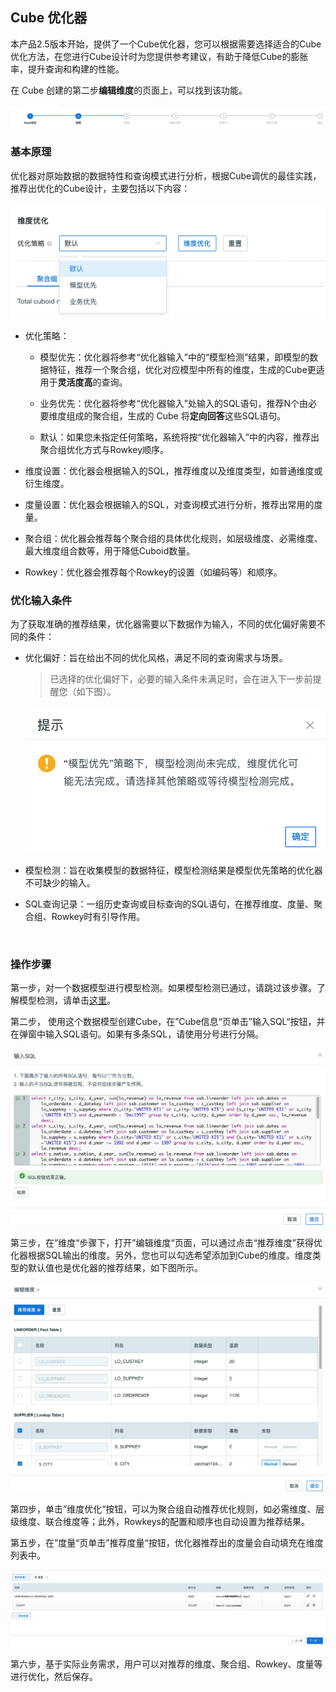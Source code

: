 ## Cube 优化器

本产品2.5版本开始，提供了一个Cube优化器，您可以根据需要选择适合的Cube优化方法，在您进行Cube设计时为您提供参考建议，有助于降低Cube的膨胀率，提升查询和构建的性能。

在 Cube 创建的第二步**编辑维度**的页面上，可以找到该功能。

![](images/Cube_optimizer/updated_cn_0.png)

### 基本原理

优化器对原始数据的数据特性和查询模式进行分析，根据Cube调优的最佳实践，推荐出优化的Cube设计，主要包括以下内容：

![模型优先](images/Cube_optimizer/updated_cn_2.png)

- 优化策略：

  - 模型优先：优化器将参考“优化器输入”中的“模型检测”结果，即模型的数据特征，推荐一个聚合组，优化对应模型中所有的维度，生成的Cube更适用于**灵活度高**的查询。

  - 业务优先：优化器将参考“优化器输入”处输入的SQL语句，推荐N个由必要维度组成的聚合组，生成的 Cube 将**定向回答**这些SQL语句。

  - 默认：如果您未指定任何策略，系统将按“优化器输入”中的内容，推荐出聚合组优化方式与Rowkey顺序。 

- 维度设置：优化器会根据输入的SQL，推荐维度以及维度类型，如普通维度或衍生维度。

- 度量设置：优化器会根据输入的SQL，对查询模式进行分析，推荐出常用的度量。

- 聚合组：优化器会推荐每个聚合组的具体优化规则，如层级维度、必需维度、最大维度组合数等，用于降低Cuboid数量。

- Rowkey：优化器会推荐每个Rowkey的设置（如编码等）和顺序。



### 优化输入条件

为了获取准确的推荐结果，优化器需要以下数据作为输入，不同的优化偏好需要不同的条件：

- 优化偏好：旨在给出不同的优化风格，满足不同的查询需求与场景。

  > 已选择的优化偏好下，必要的输入条件未满足时，会在进入下一步前提醒您（如下图）。

  ![提示信息](images/Cube_optimizer/updated_cn_4.png)

- 模型检测：旨在收集模型的数据特征，模型检测结果是模型优先策略的优化器不可缺少的输入。

- SQL查询记录：一组历史查询或目标查询的SQL语句，在推荐维度、度量、聚合组、Rowkey时有引导作用。

  ​



### 操作步骤

第一步，对一个数据模型进行模型检测。如果模型检测已通过，请跳过该步骤。了解模型检测，请单击[这里](../model_check.cn.md)。

第二步， 使用这个数据模型创建Cube，在”Cube信息“页单击”输入SQL“按钮，并在弹窗中输入SQL语句。如果有多条SQL，请使用分号进行分隔。

![输入 SQL](images/Cube_optimizer/suggestion_sql.png)



第三步，在”维度“步骤下，打开”编辑维度“页面，可以通过点击“推荐维度”获得优化器根据SQL输出的维度。另外，您也可以勾选希望添加到Cube的维度。维度类型的默认值也是优化器的推荐结果，如下图所示。

![](images/Cube_optimizer/updated_cn_5.png)



第四步，单击”维度优化“按钮，可以为聚合组自动推荐优化规则，如必需维度、层级维度、联合维度等；此外，Rowkeys的配置和顺序也自动设置为推荐结果。

第五步，在”度量“页单击”推荐度量“按钮，优化器推荐出的度量会自动填充在维度列表中。

![](images/Cube_optimizer/CN_measure.png)

第六步，基于实际业务需求，用户可以对推荐的维度、聚合组、Rowkey、度量等进行优化，然后保存。

